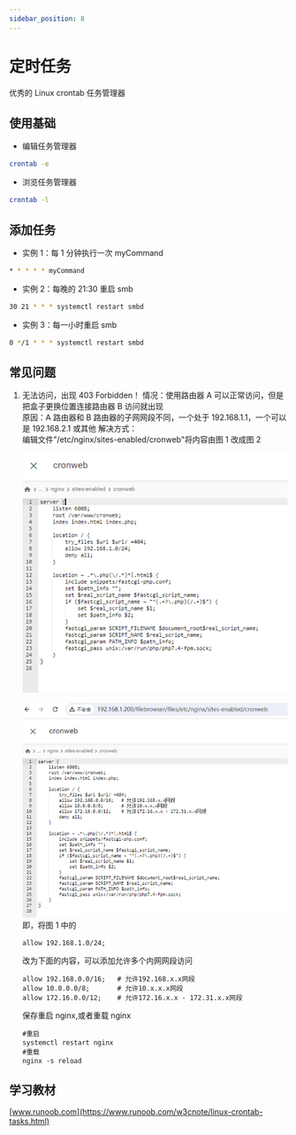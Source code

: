 ```yaml
---
sidebar_position: 8
---
```


# 定时任务

优秀的 Linux crontab 任务管理器

## 使用基础

- 编辑任务管理器

```bash
crontab -e
```

- 浏览任务管理器

```bash
crontab -l
```

## 添加任务

- 实例 1：每 1 分钟执行一次 myCommand

```bash
* * * * * myCommand
```

- 实例 2：每晚的 21:30 重启 smb

```bash
30 21 * * * systemctl restart smbd
```

- 实例 3：每一小时重启 smb

```bash
0 */1 * * * systemctl restart smbd
```

## 常见问题

1. 无法访问，出现 403 Forbidden！
   情况：使用路由器 A 可以正常访问，但是把盒子更换位置连接路由器 B 访问就出现  
   原因：A 路由器和 B 路由器的子网网段不同，一个处于 192.168.1.1，一个可以是 192.168.2.1 或其他
   解决方式：  
   编辑文件"/etc/nginx/sites-enabled/cronweb"将内容由图 1 改成图 2

   ![图1](img/crontab1.png)

   ![图2](img/crontab2.png)
   即，将图 1 中的

   ```console
   allow 192.168.1.0/24;
   ```

   改为下面的内容，可以添加允许多个内网网段访问

   ```console
   allow 192.168.0.0/16;   # 允许192.168.x.x网段
   allow 10.0.0.0/8;       # 允许10.x.x.x网段
   allow 172.16.0.0/12;    # 允许172.16.x.x - 172.31.x.x网段
   ```

   保存重启 nginx,或者重载 nginx

   ```shell
   #重启
   systemctl restart nginx
   #重载
   nginx -s reload
   ```

## 学习教材

[www.runoob.com](https://www.runoob.com/w3cnote/linux-crontab-tasks.html)
